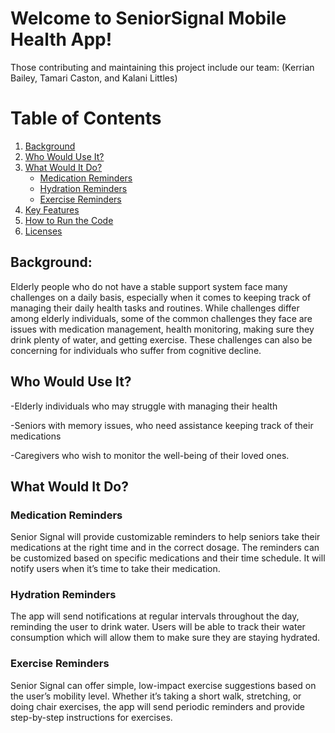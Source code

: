 # Welcome to SeniorSignal Mobile Health App!
Those contributing and maintaining this project include our team: (Kerrian Bailey, Tamari Caston, and Kalani Littles)

# Table of Contents

1. [Background](#background)
2. [Who Would Use It?](#who-would-use-it)
3. [What Would It Do?](#what-would-it-do)
   - [Medication Reminders](#medication-reminders)
   - [Hydration Reminders](#hydration-reminders)
   - [Exercise Reminders](#exercise-reminders)
4. [Key Features](#key-features)
5. [How to Run the Code](#how-to-run-the-code)
6. [Licenses](#licenses)

## Background: 
Elderly people who do not have a stable support system face many challenges on a daily basis, especially when it comes to keeping track of managing their daily health tasks and routines. While challenges differ among elderly individuals, some of the common challenges they face are issues with medication management, health monitoring, making sure they drink plenty of water, and getting exercise. These challenges can also be concerning for individuals who suffer from cognitive decline. 

## Who Would Use It? 
-Elderly individuals who may struggle with managing their health  

-Seniors with memory issues, who need assistance keeping track of their medications 

-Caregivers who wish to monitor the well-being of their loved ones. 

## What Would It Do? 

### Medication Reminders 

Senior Signal will provide customizable reminders to help seniors take their medications at the right time and in the correct dosage. The reminders can be customized based on specific medications and their time schedule. It will notify users when it’s time to take their medication.  

### Hydration Reminders 

The app will send notifications at regular intervals throughout the day, reminding the user to drink water. Users will be able to track their water consumption which will allow them to make sure they are staying hydrated. 

### Exercise Reminders 

Senior Signal can offer simple, low-impact exercise suggestions based on the user’s mobility level. Whether it’s taking a short walk, stretching, or doing chair exercises, the app will send periodic reminders and provide step-by-step instructions for exercises. 
